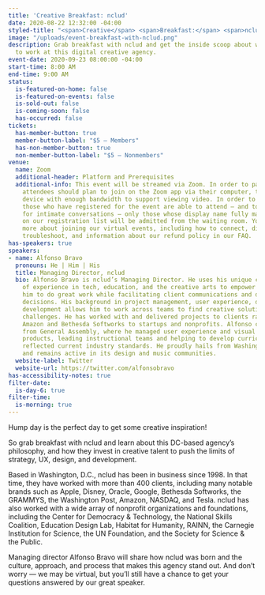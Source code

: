 ```yaml
---
title: 'Creative Breakfast: nclud'
date: 2020-08-22 12:32:00 -04:00
styled-title: "<span>Creative</span> <span>Breakfast:</span> <span>nclud</span>"
image: "/uploads/event-breakfast-with-nclud.png"
description: Grab breakfast with nclud and get the inside scoop about what it's like
  to work at this digital creative agency.
event-date: 2020-09-23 08:00:00 -04:00
start-time: 8:00 AM
end-time: 9:00 AM
status:
  is-featured-on-home: false
  is-featured-on-events: false
  is-sold-out: false
  is-coming-soon: false
  has-occurred: false
tickets:
  has-member-button: true
  member-button-label: "$5 — Members"
  has-non-member-button: true
  non-member-button-label: "$5 — Nonmembers"
venue:
  name: Zoom
  additional-header: Platform and Prerequisites
  additional-info: This event will be streamed via Zoom. In order to participate fully,
    attendees should plan to join on the Zoom app via their computer, tablet, or mobile
    device with enough bandwidth to support viewing video. In order to ensure only
    those who have registered for the event are able to attend — and to create space
    for intimate conversations — only those whose display name fully matches the name
    on our registration list will be admitted from the waiting room. You can find
    more about joining our virtual events, including how to connect, directions to
    troubleshoot, and information about our refund policy in our FAQ.
has-speakers: true
speakers:
- name: Alfonso Bravo
  pronouns: He | Him | His
  title: Managing Director, nclud
  bio: Alfonso Bravo is nclud’s Managing Director. He uses his unique combination
    of experience in tech, education, and the creative arts to empower those around
    him to do great work while facilitating client communications and data-driven
    decisions. His background in project management, user experience, design, and
    development allows him to work across teams to find creative solutions to design
    challenges. He has worked with and delivered projects to clients ranging from
    Amazon and Bethesda Softworks to startups and nonprofits. Alfonso came to nclud
    from General Assembly, where he managed user experience and visual design educational
    products, leading instructional teams and helping to develop curriculums that
    reflected current industry standards. He proudly hails from Washington, D.C.,
    and remains active in its design and music communities.
  website-label: Twitter
  website-url: https://twitter.com/alfonsobravo
has-accessibility-notes: true
filter-date:
  is-day-6: true
filter-time:
  is-morning: true
---
```


Hump day is the perfect day to get some creative inspiration!

So grab breakfast with nclud and learn about this DC-based agency’s philosophy, and how they invest in creative talent to push the limits of strategy, UX, design, and development. 

Based in Washington, D.C., nclud has been in business since 1998. In that time, they have worked with more than 400 clients, including many notable brands such as Apple, Disney, Oracle, Google, Bethesda Softworks, the GRAMMYS, the Washington Post, Amazon, NASDAQ, and Tesla. nclud has also worked with a wide array of nonprofit organizations and foundations, including the Center for Democracy & Technology, the National Skills Coalition, Education Design Lab, Habitat for Humanity, RAINN, the Carnegie Institution for Science, the UN Foundation, and the Society for Science & the Public.

Managing director Alfonso Bravo will share how nclud was born and the culture, approach, and process that makes this agency stand out. And don’t worry — we may be virtual, but you’ll still have a chance to get your questions answered by our great speaker.